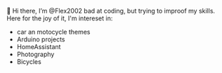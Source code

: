 👋 Hi there, 
I’m @Flex2002 bad at coding, but trying to improof my skills.
Here for the joy of it, I'm intereset in:
  * car an motocycle themes
  * Arduino projects
  * HomeAssistant
  * Photography
  * Bicycles
